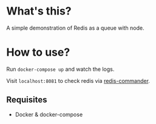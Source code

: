 # What's this?

A simple demonstration of Redis as a queue with node.


# How to use?

Run `docker-compose up` and watch the logs.

Visit `localhost:8081` to check redis via [redis-commander](https://github.com/joeferner/redis-commander).


## Requisites

* Docker & docker-compose
